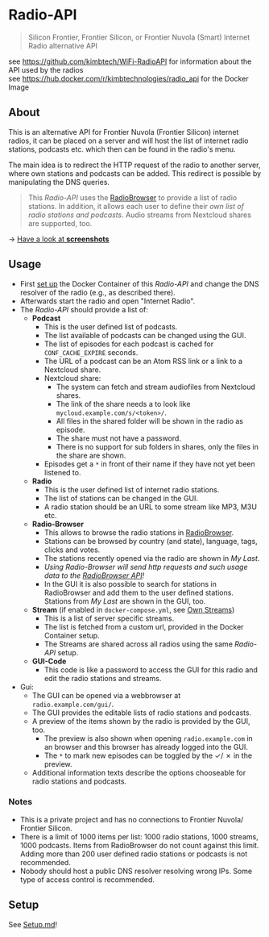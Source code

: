 # Radio-API

> Silicon Frontier, Frontier Silicon, or Frontier Nuvola (Smart) Internet Radio alternative API

see https://github.com/kimbtech/WiFi-RadioAPI for information about the API used by the radios  
see https://hub.docker.com/r/kimbtechnologies/radio_api for the Docker Image

## About
This is an alternative API for Frontier Nuvola (Frontier Silicon) internet radios, it can be placed on a server and will host the list of internet radio stations, podcasts etc. which then can be found in the radio's menu.

The main idea is to redirect the HTTP request of the radio to another server, where own stations and podcasts can be added.
This redirect is possible by manipulating the DNS queries.

> This *Radio-API* uses the [RadioBrowser](https://www.radio-browser.info/) to provide a list of radio stations.
> In addition, it allows each user to define their *own list of radio stations and podcasts*.
> Audio streams from Nextcloud shares are supported, too. 

&rarr; [Have a look at **screenshots**](./screenshots/Readme.md)

## Usage
- First [set up](./Setup.md) the Docker Container of this *Radio-API* and change the DNS resolver of the radio (e.g., as described there).
- Afterwards start the radio and open "Internet Radio".
- The *Radio-API* should provide a list of:
	- **Podcast**
		- This is the user defined list of podcasts.
		- The list available of podcasts can be changed using the GUI.
		- The list of episodes for each podcast is cached for `CONF_CACHE_EXPIRE` seconds.
		- The URL of a podcast can be an Atom RSS link or a link to a Nextcloud share.
		- Nextcloud share:
			- The system can fetch and stream audiofiles from Nextcloud shares.
			- The link of the share needs a to look like `mycloud.example.com/s/<token>/`. 
			- All files in the shared folder will be shown in the radio as episode.
			- The share must not have a password.
			- There is no support for sub folders in shares, only the files in the share are shown.
		- Episodes get a `*` in front of their name if they have not yet been listened to.
	- **Radio**
		- This is the user defined list of internet radio stations.
		- The list of stations can be changed in the GUI.
		- A radio station should be an URL to some stream like MP3, M3U etc.
	- **Radio-Browser**
		- This allows to browse the radio stations in [RadioBrowser](https://www.radio-browser.info/).
		- Stations can be browsed by country (and state), language, tags, clicks and votes.
		- The stations recently opened via the radio are shown in *My Last*.
		- *Using Radio-Browser will send http requests and such usage data to the [RadioBrowser API](https://api.radio-browser.info/)!*
		- In the GUI it is also possible to search for stations in RadioBrowser and add them to the user defined stations. Stations from *My Last* are shown in the GUI, too.
	- **Stream** (if enabled in `docker-compose.yml`, see [Own Streams](#own-streams))
		- This is a list of server specific streams.
		- The list is fetched from a custom url, provided in the Docker Container setup.
		- The Streams are shared across all radios using the same *Radio-API* setup.
	- **GUI-Code**
		- This code is like a password to access the GUI for this radio and edit the radio stations and streams.
- Gui:
	- The GUI can be opened via a webbrowser at `radio.example.com/gui/`.
	- The GUI provides the editable lists of radio stations and podcasts.
	- A preview of the items shown by the radio is provided by the GUI, too.
		- The preview is also shown when opening `radio.example.com` in an browser and this browser has already logged into the GUI.
		- The `*` to mark new episodes can be toggled by the &check;/ &cross; in the preview.
	- Additional information texts describe the options chooseable for radio stations and podcasts.

### Notes
- This is a private project and has no connections to Frontier Nuvola/ Frontier Silicon.
- There is a limit of 1000 items per list: 1000 radio stations, 1000 streams, 1000 podcasts.
	Items from RadioBrowser do not count against this limit.
	Adding more than 200 user defined radio stations or podcasts is not recommended.
- Nobody should host a public DNS resolver resolving wrong IPs. Some type of access control is recommended.

## Setup
See [Setup.md](./Setup.md)!